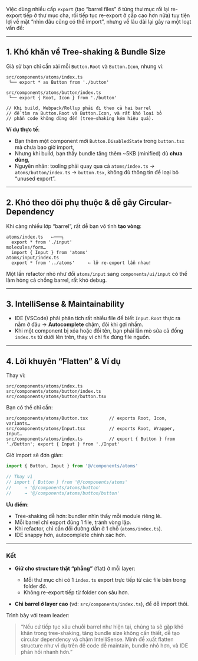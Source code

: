 Việc dùng nhiều cấp `export` (tạo “barrel files” ở từng thư mục rồi lại re-export tiếp ở thư mục cha, rồi tiếp tục re-export ở cấp cao hơn nữa) tuy tiện lợi về mặt “nhìn đâu cũng có thể import”, nhưng về lâu dài lại gây ra một loạt vấn đề:

---

## 1. Khó khăn về Tree-shaking & Bundle Size

Giả sử bạn chỉ cần xài mỗi `Button.Root` và `Button.Icon`, nhưng vì:

```text
src/components/atoms/index.ts
 └── export * as Button from './button'

src/components/atoms/button/index.ts
 └── export { Root, Icon } from './button'

// Khi build, Webpack/Rollup phải đi theo cả hai barrel
// để tìm ra Button.Root và Button.Icon, và rất khó loại bỏ
// phần code không dùng đến (tree–shaking kém hiệu quả).
```

**Ví dụ thực tế**:

* Bạn thêm một component mới `Button.DisabledState` trong `button.tsx` mà chưa bao giờ import,
* Nhưng khi build, bạn thấy bundle tăng thêm \~5KB (minified) dù **chưa dùng**,
* Nguyên nhân: tooling phải quay qua cả `atoms/index.ts` → `atoms/button/index.ts` → `button.tsx`, không đủ thông tin để loại bỏ “unused export”.

---

## 2. Khó theo dõi phụ thuộc & dễ gây Circular-Dependency

Khi càng nhiều lớp “barrel”, rất dễ bạn vô tình **tạo vòng**:

```
atoms/index.ts   ←───┐
  export * from './input'
molecules/form…
  import { Input } from 'atoms'
atoms/input/index.ts
  export * from '../atoms'     ← lỡ re-export lẫn nhau!
```

Một lần refactor nhỏ như đổi `atoms/input` sang `components/ui/input` có thể làm hỏng cả chồng barrel, rất khó debug.

---

## 3. IntelliSense & Maintainability

* IDE (VSCode) phải phân tích rất nhiều file để biết `Input.Root` thực ra nằm ở đâu →
  **Autocomplete** chậm, đôi khi gợi nhầm.
* Khi một component bị xóa hoặc đổi tên, bạn phải lần mò sửa cả đống `index.ts` từ dưới lên trên, thay vì chỉ fix đúng file nguồn.

---

## 4. Lời khuyên “Flatten” & Ví dụ

Thay vì:

```
src/components/atoms/index.ts
src/components/atoms/button/index.ts
src/components/atoms/button/button.tsx
```

Bạn có thể chỉ cần:

```
src/components/atoms/Button.tsx        // exports Root, Icon, variants…
src/components/atoms/Input.tsx         // exports Root, Wrapper, Input…
src/components/atoms/index.ts          // export { Button } from './Button'; export { Input } from './Input'
```

Giờ import sẽ đơn giản:

```ts
import { Button, Input } from '@/components/atoms'

// Thay vì
// import { Button } from '@/components/atoms'
//     → '@/components/atoms/button'
//     → '@/components/atoms/button/button'
```

**Ưu điểm**:

* Tree-shaking dễ hơn: bundler nhìn thấy mỗi module riêng lẻ.
* Mỗi barrel chỉ export đúng 1 file, tránh vòng lặp.
* Khi refactor, chỉ cần đổi đường dẫn ở 1 chỗ (`atoms/index.ts`).
* IDE snappy hơn, autocomplete chính xác hơn.

---

### Kết

* **Giữ cho structure thật “phẳng”** (flat) ở mỗi layer:

  * Mỗi thư mục chỉ có 1 `index.ts` export trực tiếp từ các file bên trong folder đó.
  * Không re-export tiếp từ folder con sâu hơn.
* **Chỉ barrel ở layer cao** (vd: `src/components/index.ts`), để dễ import thôi.

Trình bày với team leader:

> “Nếu cứ tiếp tục xâu chuỗi barrel như hiện tại, chúng ta sẽ gặp khó khăn trong tree-shaking, tăng bundle size không cần thiết, dễ tạo circular dependency và chậm IntelliSense. Mình đề xuất flatten structure như ví dụ trên để code dễ maintain, bundle nhỏ hơn, và IDE phản hồi nhanh hơn.”
